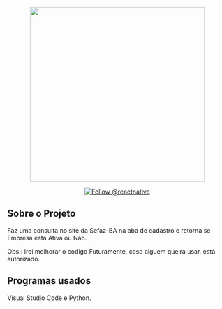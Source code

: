 <p align="center"><a href="https://mauriciosouza.com.br" target="_blank"><img src="https://mauriciosouza.com.br/assets/img/logo.png" width="400"></a></p>

<p align="center">
  <a href="https://twitter.com/intent/follow?screen_name=mauricinsouza">
    <img src="https://img.shields.io/twitter/follow/mauricinsouza.svg?label=Follow%20@mauricinsouza" alt="Follow @reactnative" />
  </a>
</p>

## Sobre o Projeto

Faz uma consulta no site da Sefaz-BA na aba de cadastro e retorna se Empresa está Ativa ou Não.

Obs.: Irei melhorar o codigo Futuramente, caso alguem queira usar, está autorizado.


## Programas usados

Visual Studio Code e Python.
